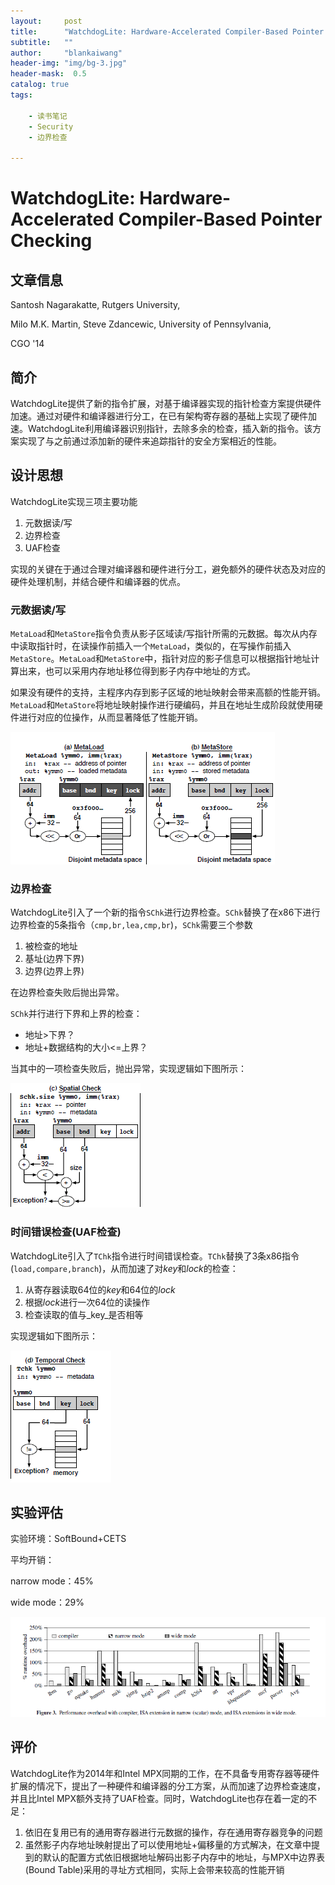 ```yaml
---
layout:     post
title:      "WatchdogLite: Hardware-Accelerated Compiler-Based Pointer Checking"
subtitle:   ""
author:     "blankaiwang"
header-img: "img/bg-3.jpg"
header-mask:  0.5
catalog: true
tags:

    - 读书笔记
    - Security
    - 边界检查

---
```




# WatchdogLite: Hardware-Accelerated Compiler-Based Pointer Checking



## 文章信息

Santosh Nagarakatte, Rutgers University,

Milo M.K. Martin, Steve Zdancewic, University of Pennsylvania,

CGO '14



## 简介

WatchdogLite提供了新的指令扩展，对基于编译器实现的指针检查方案提供硬件加速。通过对硬件和编译器进行分工，在已有架构寄存器的基础上实现了硬件加速。WatchdogLite利用编译器识别指针，去除多余的检查，插入新的指令。该方案实现了与之前通过添加新的硬件来追踪指针的安全方案相近的性能。



## 设计思想

WatchdogLite实现三项主要功能

1. 元数据读/写
2. 边界检查
3. UAF检查

实现的关键在于通过合理对编译器和硬件进行分工，避免额外的硬件状态及对应的硬件处理机制，并结合硬件和编译器的优点。

### 元数据读/写

`MetaLoad`和`MetaStore`指令负责从影子区域读/写指针所需的元数据。每次从内存中读取指针时，在读操作前插入一个`MetaLoad`，类似的，在写操作前插入`MetaStore`。`MetaLoad`和`MetaStore`中，指针对应的影子信息可以根据指针地址计算出来，也可以采用内存地址移位得到影子内存中地址的方式。

如果没有硬件的支持，主程序内存到影子区域的地址映射会带来高额的性能开销。`MetaLoad`和`MetaStore`将地址映射操作进行硬编码，并且在地址生成阶段就使用硬件进行对应的位操作，从而显著降低了性能开销。

![MetaLoad and MetaStore](https://github.com/blankaiwang/blankaiwang.github.io/raw/master/_posts/2019-02-25-WatchdogLite-Hardware-Accelerated-Compiler-Based-Pointer-Checking.assets/Figure%201.png)

### 边界检查

WatchdogLite引入了一个新的指令`SChk`进行边界检查。`SChk`替换了在x86下进行边界检查的5条指令（`cmp,br,lea,cmp,br`)，`SChk`需要三个参数

1. 被检查的地址
2. 基址(边界下界)
3. 边界(边界上界)

在边界检查失败后抛出异常。

`SChk`并行进行下界和上界的检查：



* 地址>下界？
* 地址+数据结构的大小<=上界？

当其中的一项检查失败后，抛出异常，实现逻辑如下图所示：

![SChk](https://github.com/blankaiwang/blankaiwang.github.io/raw/master/_posts/2019-02-25-WatchdogLite-Hardware-Accelerated-Compiler-Based-Pointer-Checking.assets/Figure%202.png)



### 时间错误检查(UAF检查)

WatchdogLite引入了`TChk`指令进行时间错误检查。`TChk`替换了3条x86指令(`load,compare,branch`)，从而加速了对*key*和*lock*的检查：

1. 从寄存器读取64位的*key*和64位的*lock*
2. 根据*lock*进行一次64位的读操作
3. 检查读取的值与_key_是否相等

实现逻辑如下图所示：

![TChk](https://github.com/blankaiwang/blankaiwang.github.io/raw/master/_posts/2019-02-25-WatchdogLite-Hardware-Accelerated-Compiler-Based-Pointer-Checking.assets/Figure%203.png)



## 实验评估

实验环境：SoftBound+CETS

平均开销：

narrow mode：45%

wide mode：29%

![Performance](https://github.com/blankaiwang/blankaiwang.github.io/raw/master/_posts/2019-02-25-WatchdogLite-Hardware-Accelerated-Compiler-Based-Pointer-Checking.assets/Figure%204.png)



## 评价

WatchdogLite作为2014年和Intel MPX同期的工作，在不具备专用寄存器等硬件扩展的情况下，提出了一种硬件和编译器的分工方案，从而加速了边界检查速度，并且比Intel MPX额外支持了UAF检查。同时，WatchdogLite也存在着一定的不足：

1. 依旧在复用已有的通用寄存器进行元数据的操作，存在通用寄存器竞争的问题
2. 虽然影子内存地址映射提出了可以使用地址+偏移量的方式解决，在文章中提到的默认的配置方式依旧根据地址解码出影子内存中的地址，与MPX中边界表(Bound Table)采用的寻址方式相同，实际上会带来较高的性能开销



